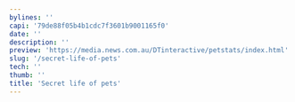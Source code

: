 ```yaml
---
bylines: ''
capi: '79de88f05b4b1cdc7f3601b9001165f0'
date: ''
description: ''
preview: 'https://media.news.com.au/DTinteractive/petstats/index.html'
slug: '/secret-life-of-pets'
tech: ''
thumb: ''
title: 'Secret life of pets'
---
```

